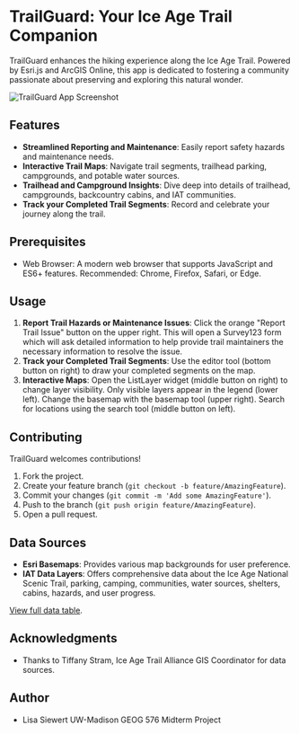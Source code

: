 # TrailGuard: Your Ice Age Trail Companion 

TrailGuard enhances the hiking experience along the Ice Age Trail. Powered by Esri.js and ArcGIS Online, this app is dedicated to fostering a community passionate about preserving and exploring this natural wonder.

![TrailGuard App Screenshot](https://github.com/ecolville/TrailGuard/blob/main/TrailGuard_screenshot.jpg)

## Features

- **Streamlined Reporting and Maintenance**: Easily report safety hazards and maintenance needs.
- **Interactive Trail Maps**: Navigate trail segments, trailhead parking, campgrounds, and potable water sources.
- **Trailhead and Campground Insights**: Dive deep into details of trailhead, campgrounds, backcountry cabins, and IAT communities.
- **Track your Completed Trail Segments**: Record and celebrate your journey along the trail.

## Prerequisites

- Web Browser: A modern web browser that supports JavaScript and ES6+ features. Recommended: Chrome, Firefox, Safari, or Edge.

## Usage 

1. **Report Trail Hazards or Maintenance Issues**: Click the orange "Report Trail Issue" button on the upper right.  This will open a Survey123 form which will ask detailed information to help provide trail maintainers the necessary information to resolve the issue. 
2. **Track your Completed Trail Segments**: Use the editor tool (bottom button on right) to draw your completed segments on the map.
3. **Interactive Maps**: Open the ListLayer widget (middle button on right) to change layer visibility.  Only visible layers appear in the legend (lower left).  Change the basemap with the basemap tool (upper right).  Search for locations using the search tool (middle button on left).

## Contributing 

TrailGuard welcomes contributions! 

1. Fork the project.
2. Create your feature branch (`git checkout -b feature/AmazingFeature`).
3. Commit your changes (`git commit -m 'Add some AmazingFeature'`).
4. Push to the branch (`git push origin feature/AmazingFeature`).
5. Open a pull request.

## Data Sources 

- **Esri Basemaps**: Provides various map backgrounds for user preference.
- **IAT Data Layers**: Offers comprehensive data about the Ice Age National Scenic Trail, parking, camping, communities, water sources, shelters, cabins, hazards, and user progress.

[View full data table](https://github.com/ecolville/TrailGuard/blob/main/Midterm%20Project%20Proposal.pdf).

## Acknowledgments 

- Thanks to Tiffany Stram, Ice Age Trail Alliance GIS Coordinator for data sources.  

## Author
- Lisa Siewert UW-Madison GEOG 576 Midterm Project
